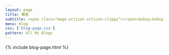 ```yaml
---
layout: page
title: 博客
subtitle: <span class="mega-octicon octicon-clippy"></span>&nbsp;&nbsp; 记录所学知识
menu: blog
css: ['blog-page.css']
pattern: All My Blogs
---
```

{% include blog-page.html %}